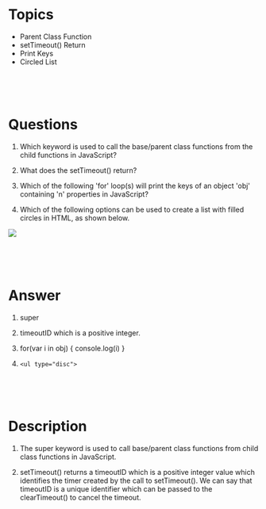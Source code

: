 # Topics

- Parent Class Function
- setTimeout() Return
- Print Keys
- Circled List

&nbsp;

&nbsp;

# Questions

1. Which keyword is used to call the base/parent class functions from the child functions in JavaScript?

2. What does the setTimeout() return?

3. Which of the following 'for' loop(s) will print the keys of an object 'obj' containing 'n' properties in JavaScript?

4. Which of the following options can be used to create a list with filled circles in HTML, as shown below.

<img src="https://files.codingninjas.in/screenshot-2023-09-27-131856-31344.png">

&nbsp;

&nbsp;

# Answer

1. super

2. timeoutID which is a positive integer.

3. for(var i in obj) { console.log(i) }

4. `<ul type="disc">`

&nbsp;

&nbsp;

# Description

1. The super keyword is used to call base/parent class functions from child class functions in JavaScript.

2. setTimeout() returns a timeoutID which is a positive integer value which identifies the timer created by the call to setTimeout(). We can say that timeoutID is a unique identifier which can be passed to the clearTimeout() to cancel the timeout.
